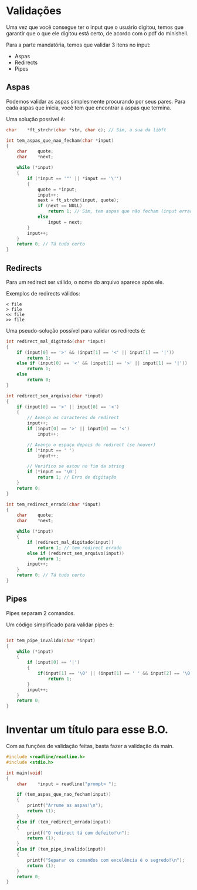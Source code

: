 # Validações

Uma vez que você consegue ter o input que o usuário digitou, temos que garantir que o que ele digitou está certo, de acordo com o pdf do minishell.

Para a parte mandatória, temos que validar 3 itens no input:

- Aspas
- Redirects
- Pipes

## Aspas

Podemos validar as aspas simplesmente procurando por seus pares. Para cada aspas que inicia, você tem que encontrar a aspas que termina.

Uma solução possível é:

```c
char	*ft_strchr(char *str, char c); // Sim, a sua da libft

int	tem_aspas_que_nao_fecham(char *input)
{
	char	quote;
	char	*next;

	while (*input)
	{
		if (*input == '"' || *input == '\'')
		{
			quote = *input;
			input++;
			next = ft_strchr(input, quote);
			if (next == NULL)
				return 1; // Sim, tem aspas que não fecham (input errado)
			else
				input = next;
		}
		input++;
	}
	return 0; // Tá tudo certo
}
```

## Redirects

Para um redirect ser válido, o nome do arquivo aparece após ele.

Exemplos de redirects válidos:

	< file
	> file
	<< file
	>> file

Uma pseudo-solução possível para validar os redirects é:

```c
int	redirect_mal_digitado(char *input)
{
	if (input[0] == '>' && (input[1] == '<' || input[1] == '|'))
		return 1;
	else if (input[0] == '<' && (input[1] == '>' || input[1] == '|'))
		return 1;
	else
		return 0;
}

int	redirect_sem_arquivo(char *input)
{
	if (input[0] == '>' || input[0] == '<')
	{
		// Avanço os caracteres do redirect
		input++;
		if (input[0] == '>' || input[0] == '<')
			input++;

		// Avanço o espaço depois do redirect (se houver)
		if (*input == ' ')
			input++;

		// Verifico se estou no fim da string
		if (*input == '\0')
			return 1; // Erro de digitação
	}
	return 0;
}

int	tem_redirect_errado(char *input)
{
	char	quote;
	char	*next;

	while (*input)
	{
		if (redirect_mal_digitado(input))
			return 1; // tem redirect errado
		else if (redirect_sem_arquivo(input))
			return 1;
		input++;
	}
	return 0; // Tá tudo certo
}
```

## Pipes

Pipes separam 2 comandos. 

Um código simplificado para validar pipes é:

```c

int	tem_pipe_invalido(char *input)
{
	while (*input)
	{
		if (input[0] == '|')
		{
			if(input[1] == '\0' || (input[1] == ' ' && input[2] == '\0'))
				return 1;
		}
		input++;
	}
	return 0;
}

```

# Inventar um título para esse B.O.

Com as funções de validação feitas, basta fazer a validação da main.

```c
#include <readline/readline.h>
#include <stdio.h>

int	main(void)
{
	char	*input = readline("prompt> ");

	if (tem_aspas_que_nao_fecham(input))
	{
		printf("Arrume as aspas!\n");
		return (1);
	}
	else if (tem_redirect_errado(input))
	{
		printf("O redirect tá com defeito!\n");
		return (1);
	}
	else if (tem_pipe_invalido(input))
	{
		printf("Separar os comandos com excelência é o segredo!\n");
		return (1);
	}
	return 0;
}
```

